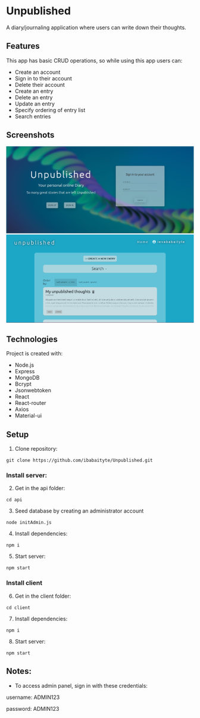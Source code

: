 # Unpublished
A diary/journaling application where users can write down their thoughts.

## Features
This app has basic CRUD operations, so while using this app users can:
* Create an account
* Sign in to their account
* Delete their account
* Create an entry
* Delete an entry
* Update an entry
* Specify ordering of entry list
* Search entries

## Screenshots
![img.png](client/public/images/img.png)
![img_1.png](client/public/images/img_1.png)

## Technologies
Project is created with:
* Node.js
* Express
* MongoDB
* Bcrypt
* Jsonwebtoken
* React
* React-router
* Axios
* Material-ui

## Setup
1. Clone repository:
```
git clone https://github.com/ibabaityte/Unpublished.git
```
### Install server:
2. Get in the api folder:
```
cd api
```
3. Seed database by creating an administrator account
```
node initAdmin.js
```
4. Install dependencies:
```
npm i
```
5. Start server:
```
npm start
```

### Install client
6. Get in the client folder:
```
cd client
```
7. Install dependencies:
```
npm i
```
8. Start server:
```
npm start
```

## Notes:
* To access admin panel, sign in with these credentials: 

username: ADMIN123

password: ADMIN123
